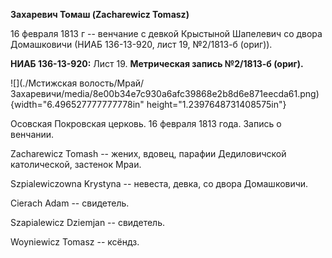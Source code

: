 **Захаревич Томаш (Zacharewicz Tomasz)**

16 февраля 1813 г -- венчание с девкой Крыстыной Шапелевич со двора
Домашковичи (НИАБ 136-13-920, лист 19, №2/1813-б (ориг)).

**НИАБ 136-13-920:** Лист 19. **Метрическая запись №2/1813-б (ориг).**

![](./Мстижская волость/Мрай/Захаревичи/media/8e00b34e7c930a6afc39868e2b8d6e871eecda61.png){width="6.496527777777778in"
height="1.2397648731408575in"}

Осовская Покровская церковь. 16 февраля 1813 года. Запись о венчании.

Zacharewicz Tomash -- жених, вдовец, парафии Дедиловичской католической,
застенок Мраи.

Szpialewiczowna Krystyna -- невеста, девка, со двора Домашковичи.

Cierach Adam -- свидетель.

Szapialewicz Dziemjan -- свидетель.

Woyniewicz Tomasz -- ксёндз.

